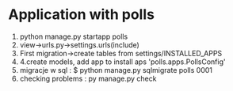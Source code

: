 # Application with polls
1. python manage.py startapp polls
2. view->urls.py->settings.urls(include)
3. First migration->create tables from settings/INSTALLED_APPS
4. 4.create models, add app to install aps 'polls.apps.PollsConfig'
5. migracje w sql : $ python manage.py sqlmigrate polls 0001
6. checking problems :  py manage.py check

